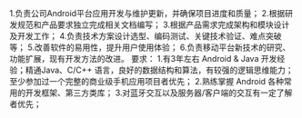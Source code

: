 1.负责公司Android平台应用开发与维护更新，并确保项目进度和质量；
2.根据研发规范和产品要求独立完成相关文档编写；
3.根据产品需求完成架构和模块设计及开发工作；
4.负责技术方案设计选型、编码测试、关键技术验证、难点突破等；
5.改善软件的易用性，提升用户使用体验；
6.负责移动平台新技术的研究、功能扩展，现有开发方法的改进。
要求：
1.有3年左右 Android & Java 开发经验；精通Java、C/C++ 语言，良好的数据结构和算法，有较强的逻辑思维能力；至少参加过一个完整的商业级手机应用项目者优先；
2.熟练掌握 Android 各种常用的开发框架、第三方类库；
3.对蓝牙交互以及服务器/客户端的交互有一定了解者优先；
